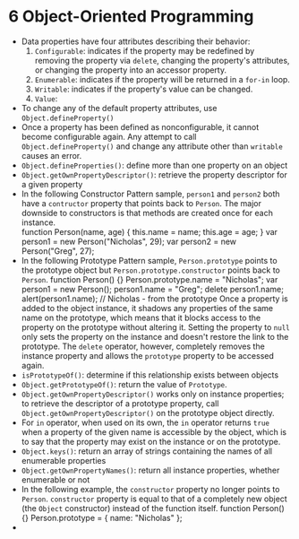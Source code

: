 # 6 Object-Oriented Programming
* Data properties have four attributes describing their behavior:
  1. `Configurable`: indicates if the property may be redefined by removing the property via `delete`, changing the property's attributes, or changing the property into an accessor property.
  2. `Enumerable`: indicates if the property will be returned in a `for-in` loop.
  3. `Writable`: indicates if the property's value can be changed.
  4. `Value`: 
* To change any of the default property attributes, use `Object.defineProperty()`
* Once a property has been defined as nonconfigurable, it cannot become configurable again. Any attempt to call `Object.defineProperty()` and change any attribute other than `writable` causes an error.
* `Object.defineProperties()`: define more than one property on an object
* `Object.getOwnPropertyDescriptor()`: retrieve the property descriptor for a given property
* In the following Constructor Pattern sample, `person1` and `person2` both have a `contructor` property that points back to `Person`. The major downside to constructors is that methods are created once for each instance.    
      function Person(name, age) {
          this.name = name;
          this.age = age;
      }
      var person1 = new Person("Nicholas", 29);
      var person2 = new Person("Greg", 27);
* In the following Prototype Pattern sample, `Person.prototype` points to the prototype object but `Person.prototype.constructor` points back to `Person`.
      function Person() {}
      Person.prototype.name = "Nicholas";
      var person1 = new Person();
      person1.name = "Greg";
      delete person1.name;
      alert(person1.name); // Nicholas - from the prototype
   Once a property is added to the object instance, it shadows any properties of the same name on the prototype, which means that it blocks access to the property on the prototype without altering it. Setting the property to `null` only sets the property on the instance and doesn't restore the link to the prototype. The `delete` operator, however, completely removes the instance property and allows the `prototype` property to be accessed again.
* `isPrototypeOf()`: determine if this relationship exists between objects
* `Object.getPrototypeOf()`: return the value of `Prototype`.
* `Object.getOwnPropertyDescriptor()` works only on instance properties; to retrieve the descriptor of a prototype property, call `Object.getOwnPropertyDescriptor()` on the prototype object directly.
* For `in` operator, when used on its own, the `in` operator returns `true` when a property of the given name is accessible by the object, which is to say that the property may exist on the instance or on the prototype.
* `Object.keys()`: return an array of strings containing the names of all enumerable properties
* `Object.getOwnPropertyNames()`: return all instance properties, whether enumerable or not
* In the following example, the `constructor` property no longer points to `Person`. `constructor` property is equal to that of a completely new object (the `Object` constructor) instead of the function itself.
      function Person(){}
      Person.prototype = {
          name: "Nicholas"
      };
* 